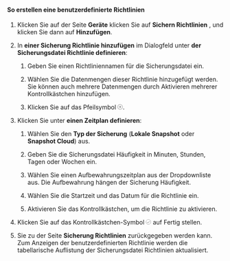 <!--author=SharS last changed: 11/04/15-->


#### <a name="to-create-a-custom-backup-policy"></a>So erstellen eine benutzerdefinierte Richtlinien

1. Klicken Sie auf der Seite **Geräte** klicken Sie auf **Sichern Richtlinien** , und klicken Sie dann auf **Hinzufügen**.

2. In **einer Sicherung Richtlinie hinzufügen** im Dialogfeld unter **der Sicherungsdatei Richtlinie definieren**:

    1. Geben Sie einen Richtliniennamen für die Sicherungsdatei ein.

    2. Wählen Sie die Datenmengen dieser Richtlinie hinzugefügt werden. Sie können auch mehrere Datenmengen durch Aktivieren mehrerer Kontrollkästchen hinzufügen.

    3. Klicken Sie auf das Pfeilsymbol ![Aktivieren Sie Symbol](./media/storsimple-create-custom-backup-policy-u2/HCS_ArrowIcon-include.png).

6. Klicken Sie unter **einen Zeitplan definieren**:

    1. Wählen Sie den **Typ der Sicherung** (**Lokale Snapshot** oder **Snapshot Cloud**) aus.

    3. Geben Sie die Sicherungsdatei Häufigkeit in Minuten, Stunden, Tagen oder Wochen ein.

    4. Wählen Sie einen Aufbewahrungszeitplan aus der Dropdownliste aus. Die Aufbewahrung hängen der Sicherung Häufigkeit. 
 
    5. Wählen Sie die Startzeit und das Datum für die Richtlinie ein.

    6. Aktivieren Sie das Kontrollkästchen, um die Richtlinie zu aktivieren.

7. Klicken Sie auf das Kontrollkästchen-Symbol ![Aktivieren Sie Symbol](./media/storsimple-add-backup-policy-u2/HCS_CheckIcon-include.png) auf Fertig stellen.

8. Sie zu der Seite **Sicherung Richtlinien** zurückgegeben werden kann. Zum Anzeigen der benutzerdefinierten Richtlinie werden die tabellarische Auflistung der Sicherungsdatei Richtlinien aktualisiert.


